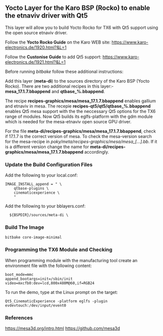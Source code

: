 ## Yocto Layer for the Karo BSP (Rocko) to enable the etnaviv driver with Qt5 ## 

This layer will allow you to build Yocto Rocko for TX6 with Qt5 support using the open source etnaviv driver.

Follow the **Yocto Rocko Guide** on the Karo WEB site:
https://www.karo-electronics.de/1920.html?&L=1

Follow the **Custonise Guide** to add Qt5 support:
https://www.karo-electronics.de/1921.html?&L=1

Before running *bitbake* follow these additional instructions:

Add this layer (**meta-di**) to the sources directory of the Karo BSP (Yocto Rocko). There are two additional recipes in this layer:- **mesa_17.1.7.bbappend** and **qtbase_%.bbappend**.

The recipe **recipes-graphics/mesa/mesa_17.1.7.bbappend** enables gallium and etnaviv in mesa. The recepie **recipes-qt5/qt5/qtbase_%.bbappend** enables Qt5 mesa support with the the neccessary Qt5 options for the TX6 range of modules. Now Qt5 builds its eglfs-platform with the gdm module which is needed for the mesa-etnaviv open source GPU driver.

For the file **meta-di/recipes-graphics/mesa/mesa_17.1.7.bbappend**, check if 17.1.7 is the correct version of mesa.
To check the mesa-version search for the mesa-recipe in *poky/meta/recipes-graphics/mesa/mesa_[...].bb*. If it
is a different version change the name for **meta-di/recipes-graphics/mesa/mesa_17.1.7.bbappend** accordingly.

### Update the Build Configuration Files ### 

Add the following to your local.conf:
```
IMAGE_INSTALL_append = " \
    qtbase-plugins \
    cinematicexperience \
    "
```
Add the following to your bblayers.conf:
```
  ${BSPDIR}/sources/meta-di \
```

### Build The Image ### 

```
bitbake core-image-minimal
```

### Programming the TX6 Module and Checking ### 

When programming module with the manufacturing tool create an environment file with the following content:

```
boot_mode=mmc
append_bootargs=init=/sbin/init video=mxcfb0:dev=lcd,800x480M@60,if=RGB24
```

To run the demo, type at the Linux prompt on the target:

```
Qt5_CinematicExperience -platform eglfs -plugin evdevtouch:/dev/input/event0
```

### References ### 
https://mesa3d.org/intro.html
https://github.com/mesa3d

